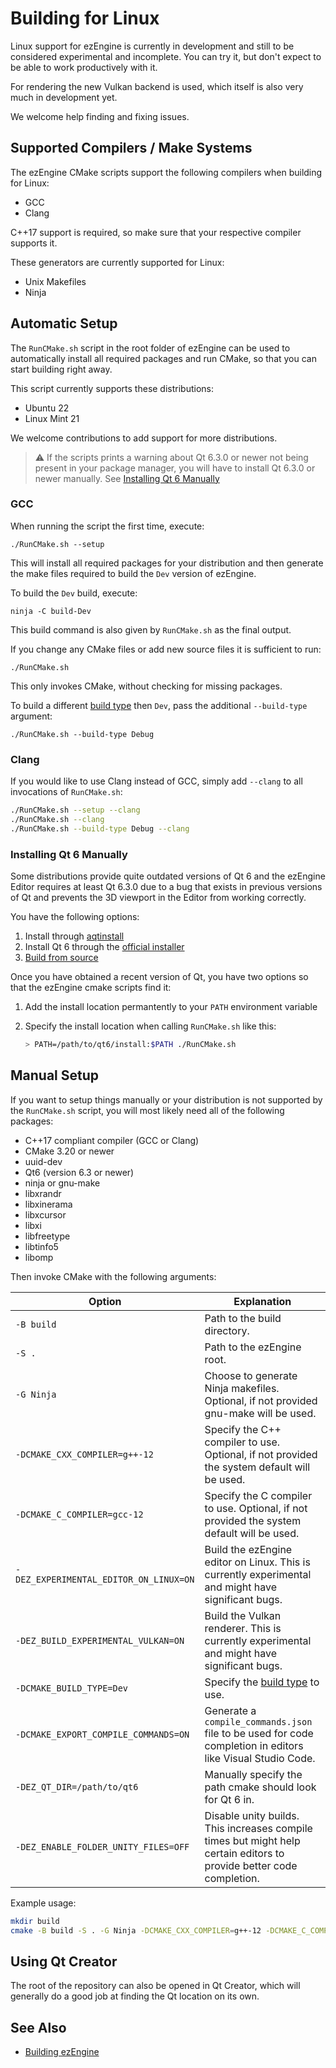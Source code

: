 # Building for Linux

Linux support for ezEngine is currently in development and still to be considered experimental and incomplete. You can try it, but don't expect to be able to work productively with it.

For rendering the new Vulkan backend is used, which itself is also very much in development yet.

We welcome help finding and fixing issues.

## Supported Compilers / Make Systems

The ezEngine CMake scripts support the following compilers when building for Linux:

* GCC
* Clang

C++17 support is required, so make sure that your respective compiler supports it.

These generators are currently supported for Linux:

* Unix Makefiles
* Ninja

## Automatic Setup

The `RunCMake.sh` script in the root folder of ezEngine can be used to automatically install all required packages and run CMake, so that you can start building right away.

This script currently supports these distributions:

* Ubuntu 22
* Linux Mint 21

We welcome contributions to add support for more distributions.

> :warning: If the scripts prints a warning about Qt 6.3.0 or newer not being present in your package manager, you will have to install Qt 6.3.0 or newer manually. See [Installing Qt 6 Manually](#installing-qt-6-manually)

### GCC

When running the script the first time, execute:

`./RunCMake.sh --setup`

This will install all required packages for your distribution and then generate the make files required to build the `Dev` version of ezEngine.

To build the `Dev` build, execute:

`ninja -C build-Dev`

This build command is also given by `RunCMake.sh` as the final output.

If you change any CMake files or add new source files it is sufficient to run:

`./RunCMake.sh`

This only invokes CMake, without checking for missing packages.

To build a different [build type](building-ez.md#build-types) then `Dev`, pass the additional `--build-type` argument:

`./RunCMake.sh --build-type Debug`

### Clang

If you would like to use Clang instead of GCC, simply add `--clang` to all invocations of `RunCMake.sh`:

```bash
./RunCMake.sh --setup --clang
./RunCMake.sh --clang
./RunCMake.sh --build-type Debug --clang
```

### Installing Qt 6 Manually

Some distributions provide quite outdated versions of Qt 6 and the ezEngine Editor requires at least Qt 6.3.0 due to a bug that exists in previous versions of Qt and prevents the 3D viewport in the Editor from working correctly.

You have the following options:

  1. Install through [aqtinstall](https://github.com/miurahr/aqtinstall)
  2. Install Qt 6 through the [official installer](https://doc.qt.io/qt-6/get-and-install-qt.html#using-qt-online-installer)
  3. [Build from source](https://doc.qt.io/qt-6/linux-building.html)

 Once you have obtained a recent version of Qt, you have two options so that the ezEngine cmake scripts find it:

 1) Add the install location permantently to your `PATH` environment variable
 2) Specify the install location when calling `RunCMake.sh` like this:

    ```bash
    > PATH=/path/to/qt6/install:$PATH ./RunCMake.sh
    ```

## Manual Setup

If you want to setup things manually or your distribution is not supported by the `RunCMake.sh` script, you will most likely need all of the following packages:

* C++17 compliant compiler (GCC or Clang)
* CMake 3.20 or newer
* uuid-dev
* Qt6 (version 6.3 or newer)
* ninja or gnu-make
* libxrandr
* libxinerama
* libxcursor
* libxi
* libfreetype
* libtinfo5
* libomp

Then invoke CMake with the following arguments:

| Option                                 | Explanation                                                                                                |
| -------------------------------------- | ---------------------------------------------------------------------------------------------------------- |
| `-B build`                             | Path to the build directory.                                                                               |
| `-S .`                                 | Path to the ezEngine root.                                                                                 |
| `-G Ninja`                             | Choose to generate Ninja makefiles. Optional, if not provided gnu-make will be used.                       |
| `-DCMAKE_CXX_COMPILER=g++-12`          | Specify the C++ compiler to use. Optional, if not provided the system default will be used.                |
| `-DCMAKE_C_COMPILER=gcc-12`            | Specify the C compiler to use. Optional, if not provided the system default will be used.                  |
| `-DEZ_EXPERIMENTAL_EDITOR_ON_LINUX=ON` | Build the ezEngine editor on Linux. This is currently experimental and might have significant bugs.        |
| `-DEZ_BUILD_EXPERIMENTAL_VULKAN=ON`    | Build the Vulkan renderer. This is currently experimental and might have significant bugs.                 |
| `-DCMAKE_BUILD_TYPE=Dev`               | Specify the [build type](building-ez.md#build-types) to use.                                               |
| `-DCMAKE_EXPORT_COMPILE_COMMANDS=ON`   | Generate a `compile_commands.json` file to be used for code completion in editors like Visual Studio Code. |
| `-DEZ_QT_DIR=/path/to/qt6` | Manually specify the path cmake should look for Qt 6 in. |
| `-DEZ_ENABLE_FOLDER_UNITY_FILES=OFF` | Disable unity builds. This increases compile times but might help certain editors to provide better code completion. |

Example usage:

```bash
mkdir build
cmake -B build -S . -G Ninja -DCMAKE_CXX_COMPILER=g++-12 -DCMAKE_C_COMPILER=gcc-12 -DEZ_EXPERIMENTAL_EDITOR_ON_LINUX=ON -DEZ_BUILD_EXPERIMENTAL_VULKAN=ON -DCMAKE_BUILD_TYPE=Dev -DCMAKE_EXPORT_COMPILE_COMMANDS=ON
```

## Using Qt Creator

The root of the repository can also be opened in Qt Creator, which will generally do a good job at finding the Qt location on its own.

<!-- TODO: should add something about building and setting the precompiled binaries.
See https://github.com/ezEngine/ezEngine/pull/1152
 -->

## See Also

* [Building ezEngine](building-ez.md)
